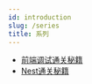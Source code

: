 ```yaml
---
id: introduction
slug: /series
title: 系列
---
```


- [前端调试通关秘籍](https://juejin.cn/book/7070324244772716556)
- [Nest通关秘籍](https://juejin.cn/book/7226988578700525605)